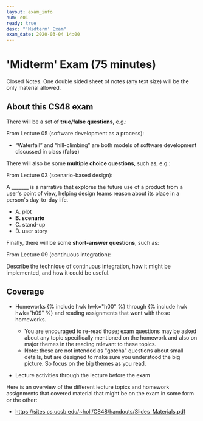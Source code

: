 ```yaml
---
layout: exam_info
num: e01
ready: true
desc: "'Midterm' Exam"
exam_date: 2020-03-04 14:00
---
```


# 'Midterm' Exam (75 minutes) 

Closed Notes. One double sided sheet of notes (any text size) will be the only material allowed. 

## About this CS48 exam

There will be a set of **true/false questions**, e.g.:

From Lecture 05 (software development as a process):
* “Waterfall” and “hill-climbing” are both models of software development discussed in class (**false**)
   

There will also be some **multiple choice questions**, such as, e.g.: 

From Lecture 03 (scenario-based design):

A _______ is a narrative that explores the future use of a product from a user's point of view, helping design teams reason about its place in a person's day-to-day life. 
* A. plot
* **B. scenario**
* C. stand-up
* D. user story

Finally, there will be some **short-answer questions**, such as: 

From Lecture 09 (continuous integration):

Describe the technique of continuous integration, how it might be implemented, and how it could be useful.


## Coverage

* Homeworks {% include hwk hwk="h00" %} through {% include hwk hwk="h09" %} and reading assignments that went with those homeworks.
   * You are encouraged to re-read those; exam questions may be asked
     about any topic specifically mentioned on the homework and also on 
     major themes in the reading relevant to these topics.
   * Note: these are not intended as "gotcha" questions about small details,
     but are designed to make sure you understood the big picture.  So focus
     on the big themes as you read.

* Lecture activities through the lecture before the exam

Here is an overview of the different lecture topics and homework assignments that covered material that might be on the exam in some form or the other:
* <https://sites.cs.ucsb.edu/~holl/CS48/handouts/Slides_Materials.pdf>


   
